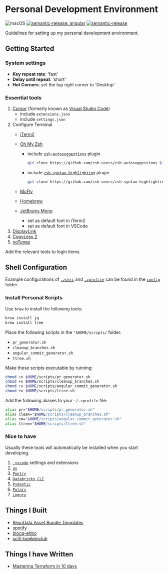 # Personal Development Environment

![macOS](https://img.shields.io/badge/os-macOS-lightgrey?logo=apple)
[![semantic-release: angular](https://img.shields.io/badge/semantic--release-angular-e10079?logo=semantic-release)](https://github.com/semantic-release/semantic-release)
[![semantic-release](https://github.com/thms317/personal-development-environment/actions/workflows/semantic-release.yml/badge.svg)](https://github.com/thms317/personal-development-environment/actions/workflows/semantic-release.yml)

Guidelines for setting up my personal development environment.

## Getting Started

### System settings

- **Key repeat rate**: 'fast'
- **Delay until repeat**: 'short'
- **Hot Corners**: set the top right corner to 'Desktop'

### Essential tools

1. [Cursor](https://www.cursor.com/) (formerly known as [Visual Studio Code](https://code.visualstudio.com/))
   - include `extensions.json`
   - include `settings.json`
2. Configure Terminal
   - [iTerm2](https://iterm2.com/)
   - [Oh My Zsh](https://ohmyz.sh/)
      - include [`zsh-autosuggestions`](https://github.com/zsh-users/zsh-autosuggestions/blob/master/INSTALL.md#homebrew) plugin

         ```bash
         git clone https://github.com/zsh-users/zsh-autosuggestions ${ZSH_CUSTOM:-~/.oh-my-zsh/custom}/plugins/zsh-autosuggestions
         ```

      - include [`zsh-syntax-highlighting`](https://github.com/zsh-users/zsh-syntax-highlighting/blob/master/INSTALL.md) plugin

         ```bash
         git clone https://github.com/zsh-users/zsh-syntax-highlighting.git ${ZSH_CUSTOM:-~/.oh-my-zsh/custom}/plugins/zsh-syntax-highlighting
         ```

   - [McFly](https://github.com/cantino/mcfly)
   - [Homebrew](https://brew.sh/)
   - [JetBrains Mono](https://www.jetbrains.com/lp/mono/)
      - set as default font in iTerm2
      - set as default font in VSCode
3. [DisplayLink](https://www.synaptics.com/products/displaylink-graphics/downloads/macos)
4. [CopyLess 2](https://copyless.net/)
5. [noTunes](https://formulae.brew.sh/cask/notunes)

Add the relevant tools to login items.

## Shell Configuration

Example configurations of [`.zshrc`](config/.zshrc) and [`.zprofile`](config/.zprofile) can be found in the [`config`](config) folder.

### Install Personal Scripts

Use `brew` to install the following tools:

```bash
brew install jq
brew install tree
```

Place the following scripts in the `"$HOME/scripts/` folder.

- `pr_generator.sh`
- `cleanup_branches.sh`
- `angular_commit_generator.sh`
- `ttree.sh`

Make these scripts executable by running:

```bash
chmod +x $HOME/scripts/pr_generator.sh
chmod +x $HOME/scripts/cleanup_branches.sh
chmod +x $HOME/scripts/angular_commit_generator.sh
chmod +x $HOME/scripts/ttree.sh
```

Add the following aliases to your `~/.zprofile` file:

```bash
alias pr="$HOME/scripts/pr_generator.sh"
alias clean="$HOME/scripts/cleanup_branches.sh"
alias cm="$HOME/scripts/angular_commit_generator.sh"
alias ttree="$HOME/scripts/ttree.sh"
```

### Nice to have

Usually these tools will automatically be installed when you start developing.

1. [`.vscode`](https://github.com/thms317/personal-development-environment/.vscode) settings and extensions
2. [`uv`](https://docs.astral.sh/uv/)
3. [`Poetry`](https://python-poetry.org/)
4. [`Databricks CLI`](https://docs.databricks.com/dev-tools/cli/index.html)
5. [`Pydantic`](https://docs.pydantic.dev)
6. [`Polars`](https://pola.rs/)
7. [`Loguru`](https://loguru.readthedocs.io/en/stable/)

## Things I Built

- [RevoData Asset Bundle Templates](https://github.com/revodatanl/revo-asset-bundle-templates)
- [spotify](https://github.com/thms317/spotify)
- [blocq-ehbo](https://github.com/thms317/blocq-ehbo)
- [scifi-boekenclub](https://github.com/thms317/scifi-boekenclub)

## Things I have Written

- [Mastering Terraform in 10 days](https://www.linkedin.com/pulse/mastering-terraform-10-days-thomas-brouwer/)

